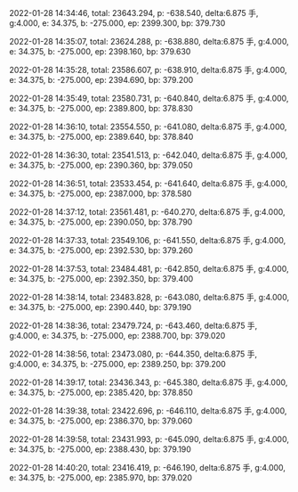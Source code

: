 2022-01-28 14:34:46, total: 23643.294, p: -638.540, delta:6.875 手, g:4.000, e: 34.375, b: -275.000, ep: 2399.300, bp: 379.730

2022-01-28 14:35:07, total: 23624.288, p: -638.880, delta:6.875 手, g:4.000, e: 34.375, b: -275.000, ep: 2398.160, bp: 379.630

2022-01-28 14:35:28, total: 23586.607, p: -638.910, delta:6.875 手, g:4.000, e: 34.375, b: -275.000, ep: 2394.690, bp: 379.200

2022-01-28 14:35:49, total: 23580.731, p: -640.840, delta:6.875 手, g:4.000, e: 34.375, b: -275.000, ep: 2389.800, bp: 378.830

2022-01-28 14:36:10, total: 23554.550, p: -641.080, delta:6.875 手, g:4.000, e: 34.375, b: -275.000, ep: 2389.640, bp: 378.840

2022-01-28 14:36:30, total: 23541.513, p: -642.040, delta:6.875 手, g:4.000, e: 34.375, b: -275.000, ep: 2390.360, bp: 379.050

2022-01-28 14:36:51, total: 23533.454, p: -641.640, delta:6.875 手, g:4.000, e: 34.375, b: -275.000, ep: 2387.000, bp: 378.580

2022-01-28 14:37:12, total: 23561.481, p: -640.270, delta:6.875 手, g:4.000, e: 34.375, b: -275.000, ep: 2390.050, bp: 378.790

2022-01-28 14:37:33, total: 23549.106, p: -641.550, delta:6.875 手, g:4.000, e: 34.375, b: -275.000, ep: 2392.530, bp: 379.260

2022-01-28 14:37:53, total: 23484.481, p: -642.850, delta:6.875 手, g:4.000, e: 34.375, b: -275.000, ep: 2392.350, bp: 379.400

2022-01-28 14:38:14, total: 23483.828, p: -643.080, delta:6.875 手, g:4.000, e: 34.375, b: -275.000, ep: 2390.440, bp: 379.190

2022-01-28 14:38:36, total: 23479.724, p: -643.460, delta:6.875 手, g:4.000, e: 34.375, b: -275.000, ep: 2388.700, bp: 379.020

2022-01-28 14:38:56, total: 23473.080, p: -644.350, delta:6.875 手, g:4.000, e: 34.375, b: -275.000, ep: 2389.250, bp: 379.200

2022-01-28 14:39:17, total: 23436.343, p: -645.380, delta:6.875 手, g:4.000, e: 34.375, b: -275.000, ep: 2385.420, bp: 378.850

2022-01-28 14:39:38, total: 23422.696, p: -646.110, delta:6.875 手, g:4.000, e: 34.375, b: -275.000, ep: 2386.370, bp: 379.060

2022-01-28 14:39:58, total: 23431.993, p: -645.090, delta:6.875 手, g:4.000, e: 34.375, b: -275.000, ep: 2388.430, bp: 379.190

2022-01-28 14:40:20, total: 23416.419, p: -646.190, delta:6.875 手, g:4.000, e: 34.375, b: -275.000, ep: 2385.970, bp: 379.020